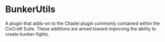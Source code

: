 # BunkerUtils
A plugin that adds-on to the Citadel plugin commonly contained within the CivCraft Suite. These additions are aimed toward improving the ability to create bunker-fights.
